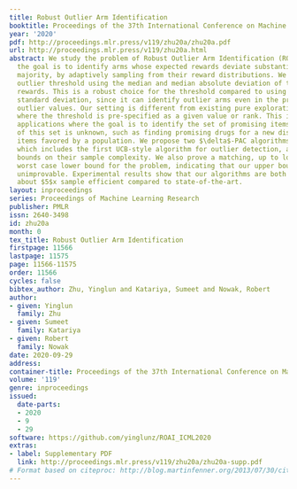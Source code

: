 ```yaml
---
title: Robust Outlier Arm Identification
booktitle: Proceedings of the 37th International Conference on Machine Learning
year: '2020'
pdf: http://proceedings.mlr.press/v119/zhu20a/zhu20a.pdf
url: http://proceedings.mlr.press/v119/zhu20a.html
abstract: We study the problem of Robust Outlier Arm Identification (ROAI), where
  the goal is to identify arms whose expected rewards deviate substantially from the
  majority, by adaptively sampling from their reward distributions. We compute the
  outlier threshold using the median and median absolute deviation of the expected
  rewards. This is a robust choice for the threshold compared to using the mean and
  standard deviation, since it can identify outlier arms even in the presence of extreme
  outlier values. Our setting is different from existing pure exploration problems
  where the threshold is pre-specified as a given value or rank. This is useful in
  applications where the goal is to identify the set of promising items but the cardinality
  of this set is unknown, such as finding promising drugs for a new disease or identifying
  items favored by a population. We propose two $\delta$-PAC algorithms for ROAI,
  which includes the first UCB-style algorithm for outlier detection, and derive upper
  bounds on their sample complexity. We also prove a matching, up to logarithmic factors,
  worst case lower bound for the problem, indicating that our upper bounds are generally
  unimprovable. Experimental results show that our algorithms are both robust and
  about $5$x sample efficient compared to state-of-the-art.
layout: inproceedings
series: Proceedings of Machine Learning Research
publisher: PMLR
issn: 2640-3498
id: zhu20a
month: 0
tex_title: Robust Outlier Arm Identification
firstpage: 11566
lastpage: 11575
page: 11566-11575
order: 11566
cycles: false
bibtex_author: Zhu, Yinglun and Katariya, Sumeet and Nowak, Robert
author:
- given: Yinglun
  family: Zhu
- given: Sumeet
  family: Katariya
- given: Robert
  family: Nowak
date: 2020-09-29
address: 
container-title: Proceedings of the 37th International Conference on Machine Learning
volume: '119'
genre: inproceedings
issued:
  date-parts:
  - 2020
  - 9
  - 29
software: https://github.com/yinglunz/ROAI_ICML2020
extras:
- label: Supplementary PDF
  link: http://proceedings.mlr.press/v119/zhu20a/zhu20a-supp.pdf
# Format based on citeproc: http://blog.martinfenner.org/2013/07/30/citeproc-yaml-for-bibliographies/
---
```


